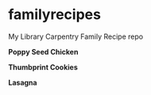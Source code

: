 # familyrecipes
My Library Carpentry Family Recipe repo

**Poppy Seed Chicken**

**Thumbprint Cookies**

**Lasagna**


